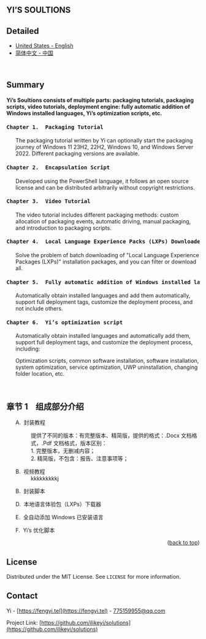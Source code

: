 <a name="readme-top"></a>
YI’S SOULTIONS
-
Detailed
<br>
-
 * [United States - English](https://github.com/ilikeyi/solutions/blob/main/_Documents/README.pdf)
 * [简体中文 - 中国](https://github.com/ilikeyi/solutions/blob/main/_Documents/README.zh-CN.pdf)

<br>

Summary
-
<h4>Yi’s Soultions consists of multiple parts: packaging tutorials, packaging scripts, video tutorials, deployment engine: fully automatic addition of Windows installed languages, Yi’s optimization scripts, etc.</h4>

<h4><pre>Chapter 1.&nbsp;&nbsp;Packaging Tutorial</pre></h4>
<ol>The packaging tutorial written by Yi can optionally start the packaging journey of Windows 11 23H2, 22H2, Windows 10, and Windows Server 2022. Different packaging versions are available.</ol>

<h4><pre>Chapter 2.&nbsp;&nbsp;Encapsulation Script</pre></h4>
<ol>Developed using the PowerShell language, it follows an open source license and can be distributed arbitrarily without copyright restrictions.</ol>

<h4><pre>Chapter 3.&nbsp;&nbsp;Video Tutorial</pre></h4>
<ol>The video tutorial includes different packaging methods: custom allocation of packaging events, automatic driving, manual packaging, and introduction to packaging scripts.</ol>

<h4><pre>Chapter 4.&nbsp;&nbsp;Local Language Experience Packs (LXPs) Downloader</pre></h4>
<ol>Solve the problem of batch downloading of "Local Language Experience Packages (LXPs)" installation packages, and you can filter or download all.</ol>

<h4><pre>Chapter 5.&nbsp;&nbsp;Fully automatic addition of Windows installed languages</pre></h4>
<ol>Automatically obtain installed languages and add them automatically, support full deployment tags, customize the deployment process, and not include others.</ol>

<h4><pre>Chapter 6.&nbsp;&nbsp;Yi’s optimization script</pre></h4>
<ol>Automatically obtain installed languages and automatically add them, support full deployment tags, and customize the deployment process, including:</ol>
<ol>Optimization scripts, common software installation, software installation, system optimization, service optimization, UWP uninstallation, changing folder location, etc.</ol>

<br>

章节 1&nbsp;&nbsp;&nbsp;&nbsp;组成部分介绍
-

<ol>A.&nbsp;&nbsp;封装教程
  <dl>
    <dd>提供了不同的版本：有完整版本、精简版，提供的格式：.Docx 文档格式，.Pdf 文档格式，版本区别：</dd>
    <dd>1.	完整版本，无删减内容；</dd>
    <dd>2.	精简版，不包含：报告、注意事项等；</dd>
  </dl>
</ol>
<ol>B.&nbsp;&nbsp;视频教程
  <dd>kkkkkkkkkj</dd>
</ol>
<ol>B.&nbsp;&nbsp;封装脚本</ol>
<ol>D.&nbsp;&nbsp;本地语言体验包（LXPs）下载器</ol>
<ol>E.&nbsp;&nbsp;全自动添加 Windows 已安装语言</ol>
<ol>F.&nbsp;&nbsp;Yi’s 优化脚本</ol>

<p align="right">(<a href="#readme-top">back to top</a>)</p>

## License

Distributed under the MIT License. See `LICENSE` for more information.


## Contact

Yi - [https://fengyi.tel](https://fengyi.tel) - 775159955@qq.com

Project Link: [https://github.com/ilikeyi/solutions](https://github.com/ilikeyi/solutions)
